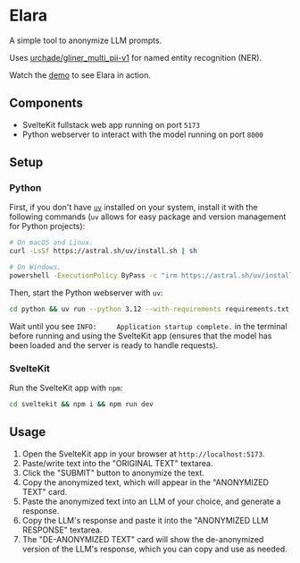 # Elara

A simple tool to anonymize LLM prompts.

Uses [urchade/gliner_multi_pii-v1](https://huggingface.co/urchade/gliner_multi_pii-v1) for named entity recognition (NER).

Watch the [demo](https://youtu.be/K7PJqIbQVjE) to see Elara in action.

## Components

- SvelteKit fullstack web app running on port `5173`
- Python webserver to interact with the model running on port `8000`

## Setup

### Python

First, if you don't have [`uv`](https://github.com/astral-sh/uv) installed on your system, install it with the following commands (`uv` allows for easy package and version management for Python projects):

```bash
# On macOS and Linux.
curl -LsSf https://astral.sh/uv/install.sh | sh
```

```bash
# On Windows.
powershell -ExecutionPolicy ByPass -c "irm https://astral.sh/uv/install.ps1 | iex"
```

Then, start the Python webserver with `uv`:

```bash
cd python && uv run --python 3.12 --with-requirements requirements.txt main.py
```

Wait until you see `INFO:     Application startup complete.` in the terminal before running and using the SvelteKit app (ensures that the model has been loaded and the server is ready to handle requests).

### SvelteKit

Run the SvelteKit app with `npm`:

```bash
cd sveltekit && npm i && npm run dev
```

## Usage

1. Open the SvelteKit app in your browser at `http://localhost:5173`.
2. Paste/write text into the "ORIGINAL TEXT" textarea.
3. Click the "SUBMIT" button to anonymize the text.
4. Copy the anonymized text, which will appear in the "ANONYMIZED TEXT" card.
5. Paste the anonymized text into an LLM of your choice, and generate a response.
6. Copy the LLM's response and paste it into the "ANONYMIZED LLM RESPONSE" textarea.
7. The "DE-ANONYMIZED TEXT" card will show the de-anonymized version of the LLM's response, which you can copy and use as needed.
